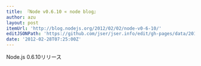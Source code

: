 ```yaml
---
title: 『Node v0.6.10 « node blog』
author: azu
layout: post
itemUrl: 'http://blog.nodejs.org/2012/02/02/node-v0-6-10/'
editJSONPath: 'https://github.com/jser/jser.info/edit/gh-pages/data/2012/02/index.json'
date: '2012-02-28T07:25:00Z'
---
```

Node.js 0.6.10リリース
